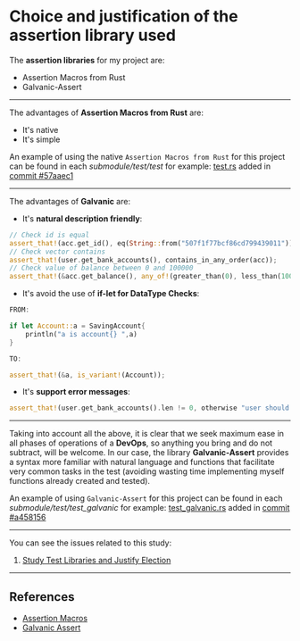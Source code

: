 # Choice and justification of the assertion library used

The __assertion libraries__ for my project are:

* Assertion Macros from Rust
* Galvanic-Assert


---


The advantages of **Assertion Macros from Rust** are:

* It's native 
* It's simple

An example of using the native `Assertion Macros from Rust` for this project can be found in each *submodule/test/test* for example: [test.rs](https://github.com/pepitoenpeligro/CloudBanking/blob/master/src/bankaccount/test.rs) added in [commit #57aaec1](https://github.com/pepitoenpeligro/CloudBanking/commit/3c99ae17ad243a9c31496c395886cb273caf155c#diff-25ffd7e3123f833506863ad8729b4cdf543d74c9a067f06bc788d7c8bfa6b245)


---


The advantages of **Galvanic** are:


* It's **natural description friendly**:

```rust
// Check id is equal
assert_that!(acc.get_id(), eq(String::from("507f1f77bcf86cd799439011")));
// Check vector contains
assert_that!(user.get_bank_accounts(), contains_in_any_order(acc));
// Check value of balance between 0 and 100000
assert_that!(&acc.get_balance(), any_of!(greater_than(0), less_than(100000)));
```
* It's avoid the use of **if-let for DataType Checks**:

```rust
FROM:

if let Account::a = SavingAccount{
    println("a is account{} ",a)
}

TO:

assert_that!(&a, is_variant!(Account));

```
* It's **support error messages**:

```rust
assert_that!(user.get_bank_accounts().len != 0, otherwise "user should have at least one bank account");

```

---


Taking into account all the above, it is clear that we seek maximum ease in all phases of operations of a **DevOps**, so anything you bring and do not subtract, will be welcome. In our case, the library **Galvanic-Assert** provides a syntax more familiar with natural language and functions that facilitate very common tasks in the test (avoiding wasting time implementing myself functions already created and tested).

An example of using `Galvanic-Assert` for this project can be found in each *submodule/test/test_galvanic* for example: [test_galvanic.rs](https://github.com/pepitoenpeligro/CloudBanking/blob/master/src/bankaccount/test_galvanic.rs) added in [commit #a458156](https://github.com/pepitoenpeligro/CloudBanking/commit/a458156853525f0f6a7af5d801cf9c904b71b306)


---

You can see the issues related to this study:
1. [Study Test Libraries and Justify Election](https://github.com/pepitoenpeligro/CloudBanking/issues/38)

---

## References
* [Assertion Macros](https://svartalf.info/posts/2020-03-13-assertion-macros-for-rust/)
* [Galvanic Assert](https://github.com/mindsbackyard/galvanic-assert)